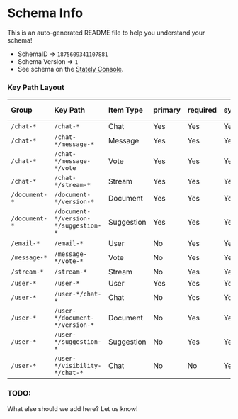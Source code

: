 # Schema Info

This is an auto-generated README file to help you understand your schema!

* SchemaID => `1875609341107881`
* Schema Version => `1`
* See schema on the [Stately Console](https://console.stately.cloud/1org/schemas/1875609341107881).

### Key Path Layout

| Group         | Key Path                             | Item Type  | primary | required | syncable | txn type |
|:--------------|:-------------------------------------|:-----------|:--------|:---------|:---------|:---------|
| `/chat-*`     | `/chat-*`                            | Chat       | Yes     | Yes      | Yes      | group    |
| `/chat-*`     | `/chat-*/message-*`                  | Message    | Yes     | Yes      | Yes      | group    |
| `/chat-*`     | `/chat-*/message-*/vote`             | Vote       | Yes     | Yes      | Yes      | group    |
| `/chat-*`     | `/chat-*/stream-*`                   | Stream     | Yes     | Yes      | Yes      | group    |
| `/document-*` | `/document-*/version-*`              | Document   | Yes     | Yes      | Yes      | group    |
| `/document-*` | `/document-*/version-*/suggestion-*` | Suggestion | Yes     | Yes      | Yes      | group    |
| `/email-*`    | `/email-*`                           | User       | No      | Yes      | Yes      | group    |
| `/message-*`  | `/message-*/vote-*`                  | Vote       | No      | Yes      | Yes      | group    |
| `/stream-*`   | `/stream-*`                          | Stream     | No      | Yes      | Yes      | group    |
| `/user-*`     | `/user-*`                            | User       | Yes     | Yes      | Yes      | group    |
| `/user-*`     | `/user-*/chat-*`                     | Chat       | No      | Yes      | Yes      | group    |
| `/user-*`     | `/user-*/document-*/version-*`       | Document   | No      | Yes      | Yes      | group    |
| `/user-*`     | `/user-*/suggestion-*`               | Suggestion | No      | Yes      | Yes      | group    |
| `/user-*`     | `/user-*/visibility-*/chat-*`        | Chat       | No      | No       | Yes      | group    |

### TODO:

What else should we add here? Let us know!
